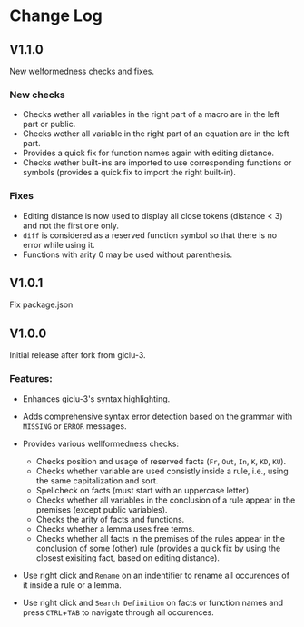 # Change Log

## V1.1.0
New welformedness checks and fixes.

### New checks 
 - Checks wether all variables in the right part of a macro are in the left part or public.
- Checks wether all variable in the right part of an equation are in the left part.
- Provides a quick fix for function names again with editing distance.
- Checks wether built-ins are imported to use corresponding functions or symbols (provides a quick fix to import the right built-in).

### Fixes 
- Editing distance is now used to display all close tokens (distance < 3) and not the first one only.
- `diff` is considered as a reserved function symbol so that there is no error while using it. 
- Functions with arity 0 may be used without parenthesis.

## V1.0.1
Fix package.json

## V1.0.0
Initial release after fork from giclu-3.

### Features:

- Enhances giclu-3's syntax highlighting.
- Adds comprehensive syntax error detection based on the grammar with ```MISSING``` or ```ERROR``` messages.
- Provides various wellformedness checks:
    - Checks position and usage of reserved facts (```Fr```, ```Out```, ```In```, ```K```, ```KD```, ```KU```).
    - Checks whether variable are used consistly inside a rule, i.e., using the same capitalization and sort.
    - Spellcheck on facts (must start with an uppercase letter).
    - Checks whether all variables in the conclusion of a rule appear in the premises (except public variables).
    - Checks the arity of facts and functions.
    - Checks whether a lemma uses free terms.
    - Checks whether all facts in the premises of the rules appear in the conclusion of some (other) rule (provides a quick fix by using the closest exisiting fact, based on editing distance).

- Use right click and ```Rename``` on an indentifier to rename all occurences of it inside a rule or a lemma.
- Use right click and ```Search Definition``` on facts or function names and press ```CTRL```+```TAB``` to navigate through all occurences.